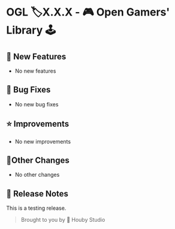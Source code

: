 # OGL 🏷X.X.X - 🎮 Open Gamers' Library 🕹

## 🚀 New Features
- No new features

## 🐛 Bug Fixes
- No new bug fixes

## ⭐ Improvements
- No new improvements

## 📃Other Changes
- No other changes

## 💬 Release Notes
This is a testing release.

> Brought to you by 🍄 Houby Studio